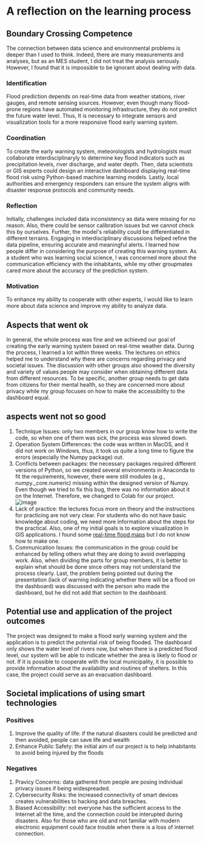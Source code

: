 # A reflection on the learning process
## Boundary Crossing Competence
The connection between data science and environmental problems is deeper than I used to think. Indeed, there are many measurements and analyses, but as an MES student, I did not treat the analysis seriously. However, I found that it is impossible to be ignorant about dealing with data. 
### Identification
Flood prediction depends on real-time data from weather stations, river gauges, and remote sensing sources. However, even though many flood-prone regions have automated monitoring infrastructure, they do not predict the future water level. Thus, It is necessary to integrate sensors and visualization tools for a more responsive flood early warning system.
### Coordination
To create the early warning system, meteorologists and hydrologists must collaborate interdisciplinaryly to determine key flood indicators such as precipitation levels, river discharge, and water depth. Then, data scientists or GIS experts could design an interactive dashboard displaying real-time flood risk using Python-based machine learning models. Lastly, local authorities and emergency responders can ensure the system aligns with disaster response protocols and community needs.
### Reflection
Initially, challenges included data inconsistency as data were missing for no reason. Also, there could be sensor calibration issues but we cannot check this by ourselves. Further, the model's reliability could be differentiated in different terrains. Engaging in interdisciplinary discussions helped refine the data pipeline, ensuring accurate and meaningful alerts.  I learned how people differ in considering the purpose of creating this warning system. As a student who was learning social science, I was concerned more about the communication efficiency with the inhabitants, while my other groupmates cared more about the accuracy of the prediction system.
### Motivation
To enhance my ability to cooperate with other experts, I would like to learn more about data science and improve my ability to analyze data.
## Aspects that went ok
In general, the whole process was fine and we achieved our goal of creating the early warning system based on real-time weather data. During the process, I learned a lot within three weeks. The lectures on ethics helped me to understand why there are concerns regarding privacy and societal issues. The discussion with other groups also showed the diversity and variety of values people may consider when obtaining different data from different resources. To be specific, another group needs to get data from citizens for their mental health, so they are concerned more about privacy while my group focuses on how to make the accessibility to the dashboard equal.
## aspects went not so good
1.	Technique Issues: only two members in our group know how to write the code, so when one of them was sick, the process was slowed down.
2.	Operation System Differences: the code was written in MacOS, and it did not work on Windows, thus, it took us quite a long time to figure the errors (especially the Numpy package) out.
3.	Conflicts between packages: the necessary packages required different versions of Python, so we created several environments in Anaconda to fit the requirements, however, there were still modules (e.g., numpy._core.numeric) missing within the designed version of Numpy. Even though we tried to fix this bug, there was no information about it on the Internet. Therefore, we changed to Colab for our project.
![image](https://github.com/user-attachments/assets/1e367355-ce8a-40be-9f38-033585e825d2)
4. Lack of practice: the lectures focus more on theory and the instructions for practicing are not very clear. For students who do not have basic knowledge about coding, we need more information about the steps for the practical. Also, one of my initial goals is to explore visualization in GIS applications. I found some [real-time flood maps](https://www.arcgis.com/home/item.html?id=81c5a9f2a2704d54a49042a44eefa5d3) but I do not know how to make one.
5. Communication Issues: the communication in the group could be enhanced by telling others what they are doing to avoid overlapping work. Also, when dividing the parts for group members, it is better to explain what should be done since others may not understand the process clearly. Last, the problem being pointed out during the presentation (lack of warning indicating whether there will be a flood on the dashboard) was discussed with the person who made the dashboard, but he did not add that section to the dashboard. 
## Potential use and application of the project outcomes
The project was designed to make a flood early warning system and the application is to predict the potential risk of being flooded. The dashboard only shows the water level of rivers now, but when there is a predicted flood level, our system will be able to indicate whether the area is likely to flood or not. If it is possible to cooperate with the local municipality, it is possible to provide information about the availability and routines of shelters. In this case, the project could serve as an evacuation dashboard. 
##  Societal implications of using smart technologies
### Positives
1. Improve the quality of life: if the natural disasters could be predicted and then avoided, people can save life and wealth
2. Enhance Public Safety: the initial aim of our project is to help inhabitants to avoid being injured by the floods
### Negatives
1. Pravicy Concerns: data gathered from people are posing individual privacy issues if being widespreaded.
2. Cybersecurity Risks: the increased connectivity of smart devices creates vulnerabilities to hacking and data breaches.
3. Biased Accessibility: not everyone has the sufficient access to the Internet all the time, and the connection could be interupted during disasters. Also for those who are old and not familiar with modern electronic equipment could face trouble when there is a loss of internet connection.
